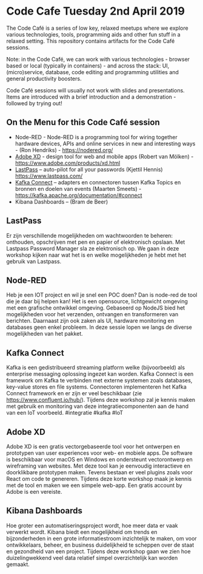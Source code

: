 # Code Cafe Tuesday 2nd April 2019
The Code Café is a series of low key, relaxed meetups where we explore various technologies, tools, programming aids and other fun stuff in a relaxed setting. This repository contains artifacts for the Code Café sessions.

Note: in the Code Café, we can work with various technologies - browser based or local (typically in containers) - and across the stack: UI, (micro)service, database, code editing and programming utilities and general productivity boosters. 

Code Café sessions will usually not work with slides and presentations. Items are introduced with a brief introduction and a demonstration - followed by trying out!

## On the Menu for this Code Café session

* Node-RED - Node-RED is a programming tool for wiring together hardware devices, APIs and online services in new and interesting ways -  (Ron Hendriks) -  https://nodered.org/  
* [Adobe XD](adobe-xd) - design tool for web and mobile apps (Robert van Mölken) - https://www.adobe.com/products/xd.html 
* [LastPass](lastPass-password-manager) – auto-pilot for all your passwords (Kjettil Hennis)   https://www.lastpass.com/ 
* [Kafka Connect](kafka-connect-workshop) – adapters en connectoren tussen Kafka Topics en bronnen en doelen van events (Maarten Smeets) - https://kafka.apache.org/documentation/#connect 
* Kibana Dashboards – (Bram de Beer)

## LastPass
Er zijn verschillende mogelijkheden om wachtwoorden te beheren: onthouden, opschrijven met pen en papier of elektronisch opslaan. Met Lastpass Password Manager sla ze elektronisch op. We gaan in deze workshop kijken naar wat het is en welke mogelijkheden je hebt met het gebruik van Lastpass.


## Node-RED
Heb je een IOT project en wil je snel een POC doen? Dan is node-red de tool die je daar bij helpen kan! Het is een opensource, lichtgewicht omgeving met een grafische ontwikkel omgeving. Gebaseerd op NodeJS bied het mogelijkheden voor het verzenden, ontvangen en transformeren van berichten. Daarnaast zijn ook zaken als UI, hardware monitoring en databases geen enkel probleem. In deze sessie lopen we langs de diverse mogelijkheden van het pakket.


## Kafka Connect
Kafka is een gedistribueerd streaming platform welke (bijvoorbeeld) als enterprise messaging oplossing ingezet kan worden. Kafka Connect is een framework om Kafka te verbinden met externe systemen zoals databases, key-value stores en file systems. Connectoren implementeren het Kafka Connect framework en er zijn er veel beschikbaar (zie https://www.confluent.io/hub/). Tijdens deze workshop zal je kennis maken met gebruik en monitoring van deze integratiecomponenten aan de hand van een IoT voorbeeld. #integratie #kafka #IoT

## Adobe XD
Adobe XD is een gratis vectorgebaseerde tool voor het ontwerpen en prototypen van user experiences voor web- en mobiele apps. De software is beschikbaar voor macOS en Windows en ondersteunt vectorontwerp en wireframing van websites. Met deze tool kan je eenvoudig interactieve en doorklikbare prototypen maken. Tevens bestaan er veel plugins zoals voor React om code te genereren. Tijdens deze korte workshop maak je kennis met de tool en maken we een simpele web-app. Een gratis account by Adobe is een vereiste.

## Kibana Dashboards
Hoe groter een automatiseringsproject wordt, hoe meer data er vaak verwerkt wordt. Kibana biedt een mogelijkheid om trends en bijzonderheden in een grote informatiestroom inzichtelijk te maken, om voor ontwikkelaars, beheer, en business duidelijkheid te scheppen over de staat en gezondheid van een project. Tijdens deze workshop gaan we zien hoe duizelingwekkend veel data relatief simpel overzichtelijk kan worden gemaakt.




